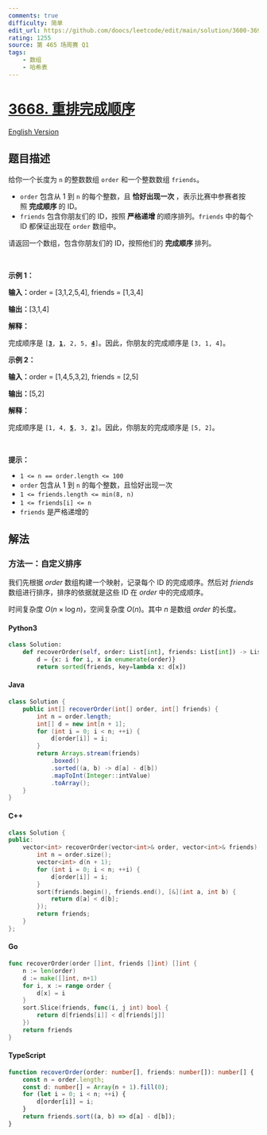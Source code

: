 ```yaml
---
comments: true
difficulty: 简单
edit_url: https://github.com/doocs/leetcode/edit/main/solution/3600-3699/3668.Restore%20Finishing%20Order/README.md
rating: 1255
source: 第 465 场周赛 Q1
tags:
    - 数组
    - 哈希表
---
```


<!-- problem:start -->

# [3668. 重排完成顺序](https://leetcode.cn/problems/restore-finishing-order)

[English Version](/solution/3600-3699/3668.Restore%20Finishing%20Order/README_EN.md)

## 题目描述

<!-- description:start -->

<p>给你一个长度为 <code>n</code> 的整数数组 <code>order</code> 和一个整数数组 <code>friends</code>。</p>

<ul>
	<li><code>order</code> 包含从 1 到 <code>n</code> 的每个整数，且&nbsp;<strong>恰好出现一次&nbsp;</strong>，表示比赛中参赛者按照&nbsp;<strong>完成顺序&nbsp;</strong>的 ID。</li>
	<li><code>friends</code> 包含你朋友们的 ID，按照&nbsp;<strong>严格递增&nbsp;</strong>的顺序排列。<code>friends</code> 中的每个 ID 都保证出现在 <code>order</code> 数组中。</li>
</ul>

<p>请返回一个数组，包含你朋友们的 ID，按照他们的&nbsp;<strong>完成顺序&nbsp;</strong>排列。</p>

<p>&nbsp;</p>

<p><strong class="example">示例 1：</strong></p>

<div class="example-block">
<p><strong>输入：</strong><span class="example-io">order = [3,1,2,5,4], friends = [1,3,4]</span></p>

<p><strong>输出：</strong><span class="example-io">[3,1,4]</span></p>

<p><strong>解释：</strong></p>

<p>完成顺序是 <code>[<u><strong>3</strong></u>, <u><strong>1</strong></u>, 2, 5, <u><strong>4</strong></u>]</code>。因此，你朋友的完成顺序是 <code>[3, 1, 4]</code>。</p>
</div>

<p><strong class="example">示例 2：</strong></p>

<div class="example-block">
<p><strong>输入：</strong><span class="example-io">order = [1,4,5,3,2], friends = [2,5]</span></p>

<p><strong>输出：</strong><span class="example-io">[5,2]</span></p>

<p><strong>解释：</strong></p>

<p>完成顺序是 <code>[1, 4, <u><strong>5</strong></u>, 3, <u><strong>2</strong></u>]</code>。因此，你朋友的完成顺序是 <code>[5, 2]</code>。</p>
</div>

<p>&nbsp;</p>

<p><strong>提示：</strong></p>

<ul>
	<li><code>1 &lt;= n == order.length &lt;= 100</code></li>
	<li><code>order</code> 包含从 1 到 <code>n</code> 的每个整数，且恰好出现一次</li>
	<li><code>1 &lt;= friends.length &lt;= min(8, n)</code></li>
	<li><code>1 &lt;= friends[i] &lt;= n</code></li>
	<li><code>friends</code> 是严格递增的</li>
</ul>

<!-- description:end -->

## 解法

<!-- solution:start -->

### 方法一：自定义排序

我们先根据 $\textit{order}$ 数组构建一个映射，记录每个 ID 的完成顺序。然后对 $\textit{friends}$ 数组进行排序，排序的依据就是这些 ID 在 $\textit{order}$ 中的完成顺序。

时间复杂度 $O(n \times \log n)$，空间复杂度 $O(n)$。其中 $n$ 是数组 $\textit{order}$ 的长度。

<!-- tabs:start -->

#### Python3

```python
class Solution:
    def recoverOrder(self, order: List[int], friends: List[int]) -> List[int]:
        d = {x: i for i, x in enumerate(order)}
        return sorted(friends, key=lambda x: d[x])
```

#### Java

```java
class Solution {
    public int[] recoverOrder(int[] order, int[] friends) {
        int n = order.length;
        int[] d = new int[n + 1];
        for (int i = 0; i < n; ++i) {
            d[order[i]] = i;
        }
        return Arrays.stream(friends)
            .boxed()
            .sorted((a, b) -> d[a] - d[b])
            .mapToInt(Integer::intValue)
            .toArray();
    }
}
```

#### C++

```cpp
class Solution {
public:
    vector<int> recoverOrder(vector<int>& order, vector<int>& friends) {
        int n = order.size();
        vector<int> d(n + 1);
        for (int i = 0; i < n; ++i) {
            d[order[i]] = i;
        }
        sort(friends.begin(), friends.end(), [&](int a, int b) {
            return d[a] < d[b];
        });
        return friends;
    }
};
```

#### Go

```go
func recoverOrder(order []int, friends []int) []int {
	n := len(order)
	d := make([]int, n+1)
	for i, x := range order {
		d[x] = i
	}
	sort.Slice(friends, func(i, j int) bool {
		return d[friends[i]] < d[friends[j]]
	})
	return friends
}
```

#### TypeScript

```ts
function recoverOrder(order: number[], friends: number[]): number[] {
    const n = order.length;
    const d: number[] = Array(n + 1).fill(0);
    for (let i = 0; i < n; ++i) {
        d[order[i]] = i;
    }
    return friends.sort((a, b) => d[a] - d[b]);
}
```

<!-- tabs:end -->

<!-- solution:end -->

<!-- problem:end -->
